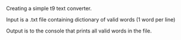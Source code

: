 Creating a simple t9 text converter.

Input is a .txt file containing dictionary of valid words (1 word per line)

Output is to the console that prints all valid words in the file.
